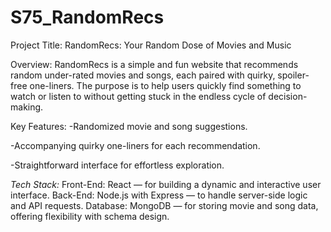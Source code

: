 # S75_RandomRecs
Project Title:
RandomRecs: Your Random Dose of Movies and Music

Overview:
RandomRecs is a simple and fun website that recommends random under-rated movies and songs, each paired with quirky, spoiler-free one-liners. The purpose is to help users quickly find something to watch or listen to without getting stuck in the endless cycle of decision-making.

Key Features:
-Randomized movie and song suggestions.

-Accompanying quirky one-liners for each recommendation.

-Straightforward interface for effortless exploration.

*Tech Stack:*
Front-End: React — for building a dynamic and interactive user interface.
Back-End: Node.js with Express — to handle server-side logic and API requests.
Database: MongoDB — for storing movie and song data, offering flexibility with schema design.


